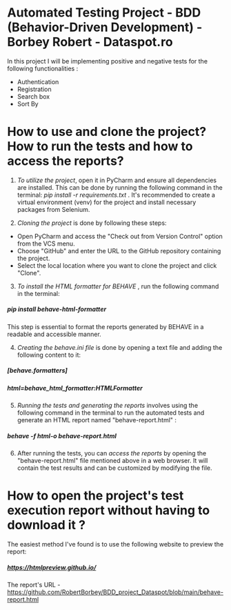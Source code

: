 # Automated Testing Project - BDD (Behavior-Driven Development) - Borbey Robert - Dataspot.ro

In this project I will be implementing positive and negative tests for the following functionalities :
- Authentication
- Registration
- Search box
- Sort By

# How to use and clone the project? How to run the tests and how to access the reports?

1. _To utilize the project_, open it in PyCharm and ensure all dependencies are installed. 
This can be done by running the following command in the terminal: _pip install -r requirements.txt_ . It's recommended to create a virtual environment (venv)
for the project and install necessary packages from Selenium.

2. _Cloning the project_ is done by following these steps:
- Open PyCharm and access the "Check out from Version Control" option from the VCS menu.
- Choose "GitHub" and enter the URL to the GitHub repository containing the project.
- Select the local location where you want to clone the project and click "Clone".

3. _To install the HTML formatter for BEHAVE_ , run the following command in the terminal:
##### _pip install behave-html-formatter_
This step is essential to format the reports generated by BEHAVE in a readable and accessible manner.

4. _Creating the behave.ini file_ is done by opening a text file and adding the following content to it:
##### _[behave.formatters]_
##### _html=behave_html_formatter:HTMLFormatter_

5. _Running the tests and generating the reports_ involves using the following command in the terminal to run the automated tests and generate an HTML report named "behave-report.html" :
##### _behave -f html-o behave-report.html_

6. After running the tests, you can _access the reports_ by opening the "behave-report.html" file mentioned above in a web browser. It will contain the test results and can be customized by modifying the file.

# How to open the project's test execution report without having to download it ?

The easiest method I've found is to use the following website to preview the report:

##### https://htmlpreview.github.io/

The report's URL - https://github.com/RobertBorbey/BDD_project_Dataspot/blob/main/behave-report.html
